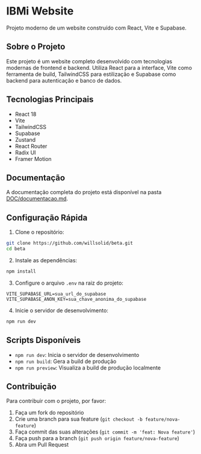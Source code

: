 # IBMi Website

Projeto moderno de um website construído com React, Vite e Supabase.

## Sobre o Projeto

Este projeto é um website completo desenvolvido com tecnologias modernas de frontend e backend. Utiliza React para a interface, Vite como ferramenta de build, TailwindCSS para estilização e Supabase como backend para autenticação e banco de dados.

## Tecnologias Principais

- React 18
- Vite
- TailwindCSS
- Supabase
- Zustand
- React Router
- Radix UI
- Framer Motion

## Documentação

A documentação completa do projeto está disponível na pasta [DOC/documentacao.md](DOC/documentacao.md).

## Configuração Rápida

1. Clone o repositório:
```bash
git clone https://github.com/willsolid/beta.git
cd beta
```

2. Instale as dependências:
```bash
npm install
```

3. Configure o arquivo `.env` na raiz do projeto:
```env
VITE_SUPABASE_URL=sua_url_do_supabase
VITE_SUPABASE_ANON_KEY=sua_chave_anonima_do_supabase
```

4. Inicie o servidor de desenvolvimento:
```bash
npm run dev
```

## Scripts Disponíveis

- `npm run dev`: Inicia o servidor de desenvolvimento
- `npm run build`: Gera a build de produção
- `npm run preview`: Visualiza a build de produção localmente

## Contribuição

Para contribuir com o projeto, por favor:

1. Faça um fork do repositório
2. Crie uma branch para sua feature (`git checkout -b feature/nova-feature`)
3. Faça commit das suas alterações (`git commit -m 'feat: Nova feature'`)
4. Faça push para a branch (`git push origin feature/nova-feature`)
5. Abra um Pull Request 